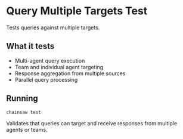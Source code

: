 # Query Multiple Targets Test

Tests queries against multiple targets.

## What it tests
- Multi-agent query execution
- Team and individual agent targeting
- Response aggregation from multiple sources
- Parallel query processing

## Running
```bash
chainsaw test
```

Validates that queries can target and receive responses from multiple agents or teams.